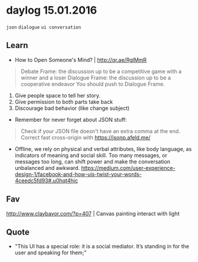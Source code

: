 # daylog 15.01.2016

`json` `dialogue` `ui conversation`

## Learn

- How to Open Someone's Mind? | http://qr.ae/RglMmR
> Debate Frame: the discussion up to be a competitive game with a winner and a loser
> Dialogue Frame: the discussion up to be a cooperative endeavor
You should push to Dialogue Frame.
1. Give people space to tell her story.
2. Give permission to both parts take back
3. Discourage bad behavior (like change subject) 
- Remember for never forget about JSON stuff:
> Check if your JSON file doesn't have an extra comma at the end.  
> Correct fast cross-origin with https://jsonp.afeld.me/
- Offline, we rely on physical and verbal attributes, like body language, as indicators of meaning and social skill. Too many messages, or messages too long, can shift power and make the conversation unbalanced and awkward. https://medium.com/user-experience-design-1/facebook-and-how-uis-twist-your-words-4ceedc5fd93#.u0hqt4hjc

## Fav

http://www.claybavor.com/?p=407 | Canvas painting interact with light

## Quote

 - "This UI has a special role: it is a social mediator. It’s standing in for the user and speaking for them;"

